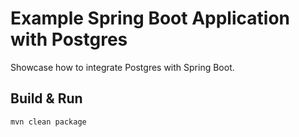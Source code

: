 # Example Spring Boot Application with Postgres

Showcase how to integrate Postgres with Spring Boot.

## Build & Run

```
mvn clean package
```
